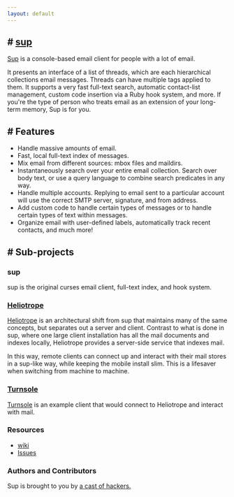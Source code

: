```yaml
---
layout: default
---
```

## # [sup](https://github.com/sup-heliotrope/sup/)
[Sup](https://github.com/sup-heliotrope/sup/) is a console-based email client for people with a lot of email.

It presents an interface of a list of threads, which are each hierarchical collections email messages.
Threads can have multiple tags applied to them.
It supports a very fast full-text search, automatic contact-list management, custom code insertion via a Ruby hook system, and more.
If you're the type of person who treats email as an extension of your long-term memory, Sup is for you.

## # Features
 * Handle massive amounts of email.
 * Fast, local full-text index of messages.
 * Mix email from different sources: mbox files and maildirs.
 * Instantaneously search over your entire email collection. Search over body text, or use a query language to combine search predicates in any way.
 * Handle multiple accounts. Replying to email sent to a particular account will use the correct SMTP server, signature, and from address.
 * Add custom code to handle certain types of messages or to handle certain types of text within messages.
 * Organize email with user-defined labels, automatically track recent contacts, and much more!

## # Sub-projects
### sup
sup is the original curses email client, full-text index, and hook system.

### [Heliotrope](https://github.com/sup-heliotrope/heliotrope)
[Heliotrope](https://github.com/sup-heliotrope/heliotrope) is an architectural
shift from sup that maintains many of the same concepts, but separates out a
server and client.
Contrast to what is done in sup, where one large client installation has all
the mail documents and indexes locally, Heliotrope provides a server-side
service that indexes mail.

In this way, remote clients can connect up and interact with their mail stores
in a sup-like way, while keeping the mobile install slim.
This is a lifesaver when switching from machine to machine.

### [Turnsole](https://github.com/sup-heliotrope/turnsole)
[Turnsole](https://github.com/sup-heliotrope/turnsole) is an example client
that would connect to Heliotrope and interact with mail.

### Resources
 * [wiki](https://github.com/sup-heliotrope/sup/wiki)
 * [Issues](https://github.com/sup-heliotrope/sup/issues)

### Authors and Contributors
Sup is brought to you by [a cast of hackers.](https://github.com/sup-heliotrope/sup/blob/master/CONTRIBUTORS)
